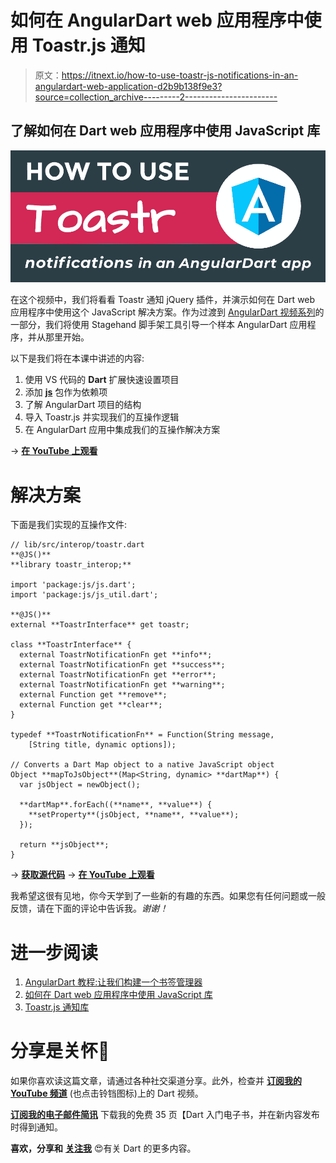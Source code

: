 # 如何在 AngularDart web 应用程序中使用 Toastr.js 通知

> 原文：<https://itnext.io/how-to-use-toastr-js-notifications-in-an-angulardart-web-application-d2b9b138f9e3?source=collection_archive---------2----------------------->

## 了解如何在 Dart web 应用程序中使用 JavaScript 库

![](img/673d374e4f65ab36541e5da99b67e236.png)

在这个视频中，我们将看看 Toastr 通知 jQuery 插件，并演示如何在 Dart web 应用程序中使用这个 JavaScript 解决方案。作为过渡到 [AngularDart 视频系列](https://youtu.be/9X88k6kTuNw)的一部分，我们将使用 Stagehand 脚手架工具引导一个样本 AngularDart 应用程序，并从那里开始。

以下是我们将在本课中讲述的内容:

1.  使用 VS 代码的 **Dart** 扩展快速设置项目
2.  添加 [**js**](https://pub.dartlang.org/packages/js) 包作为依赖项
3.  了解 AngularDart 项目的结构
4.  导入 Toastr.js 并实现我们的互操作逻辑
5.  在 AngularDart 应用中集成我们的互操作解决方案

→ [**在 YouTube 上观看**](https://creativebracket.com/how-to-use-toastr-notifications-in-an-angulardart-web-application/?preview_id=680&preview_nonce=53c6609c63&preview=true&_thumbnail_id=690)

# 解决方案

下面是我们实现的互操作文件:

```
// lib/src/interop/toastr.dart
**@JS()**
**library toastr_interop;**

import 'package:js/js.dart';
import 'package:js/js_util.dart';

**@JS()**
external **ToastrInterface** get toastr;

class **ToastrInterface** {
  external ToastrNotificationFn get **info**;
  external ToastrNotificationFn get **success**;
  external ToastrNotificationFn get **error**;
  external ToastrNotificationFn get **warning**;
  external Function get **remove**;
  external Function get **clear**;
}

typedef **ToastrNotificationFn** = Function(String message,
    [String title, dynamic options]);

// Converts a Dart Map object to a native JavaScript object
Object **mapToJsObject**(Map<String, dynamic> **dartMap**) {
  var jsObject = newObject();

  **dartMap**.forEach((**name**, **value**) {
    **setProperty**(jsObject, **name**, **value**);
  });

  return **jsObject**;
}
```

→ [**获取源代码**](https://github.com/graphicbeacon/js-dart-interop-samples/tree/master/toastr)
→ [**在 YouTube 上观看**](https://youtu.be/xegpncRwqGw)

我希望这很有见地，你今天学到了一些新的有趣的东西。如果您有任何问题或一般反馈，请在下面的评论中告诉我。*谢谢！*

# 进一步阅读

1.  [AngularDart 教程:让我们构建一个书签管理器](https://youtu.be/9X88k6kTuNw)
2.  [如何在 Dart web 应用程序中使用 JavaScript 库](https://creativebracket.com/how-to-use-javascript-libraries-in-your-dart-applications/)
3.  [Toastr.js 通知库](https://codeseven.github.io/toastr/)

# 分享是关怀🤗

如果你喜欢读这篇文章，请通过各种社交渠道分享。此外，检查并 [**订阅我的 YouTube 频道**](https://youtube.com/c/CreativeBracket) (也点击铃铛图标)上的 Dart 视频。

[**订阅我的电子邮件简讯**](http://eepurl.com/gipQBX) 下载我的免费 35 页【Dart 入门电子书，并在新内容发布时得到通知。

**喜欢，分享和** [**关注我**](https://twitter.com/creativ_bracket) 😍有关 Dart 的更多内容。